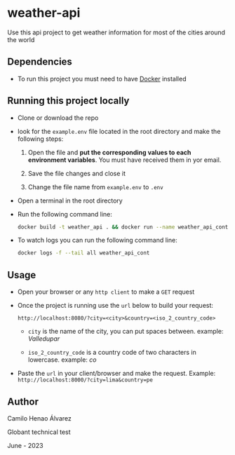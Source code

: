 # weather-api 

Use this api project to get weather information for most of the cities around the world

## Dependencies

- To run this project you must need to have [Docker](https://docs.docker.com/engine/install/) installed

## Running this project locally

- Clone or download the repo

- look for the `example.env` file located in the root directory and make the following steps:

    1. Open the file and **put the corresponding values to each environment variables**. You must have received them in yor email.

    2. Save the file changes and close it

    3. Change the file name from `example.env` to `.env`

- Open a terminal in the root directory

- Run the following command line:

    ```bash
    docker build -t weather_api . && docker run --name weather_api_cont -p 8000:8080 -d weather_api:latest
    ```

- To watch logs you can run the following command line:

    ```bash
    docker logs -f --tail all weather_api_cont
    ```

## Usage

- Open your browser or any `http client` to make a `GET` request

- Once the project is running use the `url` below to build your request:

    ```url
    http://localhost:8080/?city=<city>&country=<iso_2_country_code>
    ```

    - `city` is the name of the city, you can put spaces between. example: *Valledupar*

    - `iso_2_country_code` is a country code of two characters in lowercase. example: *co*

- Paste the `url` in your client/browser and make the request. Example: `http://localhost:8000/?city=lima&country=pe`




## Author

Camilo Henao Álvarez

Globant technical test

June - 2023